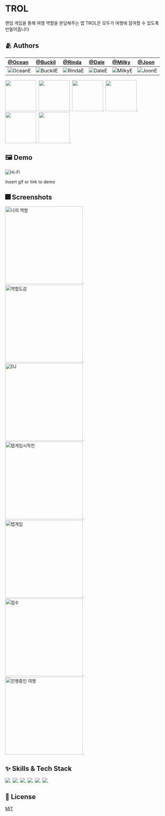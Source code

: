 # TROL
랜덤 게임을 통해 여행 역할을 분담해주는 앱
TROL은 모두가 여행에 참여할 수 있도록 만들어줍니다

## :people_hugging: Authors

[@Ocean](https://github.com/hurdasol98) | [@Buckil](https://github.com/Byeongsoo-Min) | [@Rinda](https://www.github.com/) | [@Dale](https://github.com/HyeS00) | [@Milky](https://www.github.com/) | [@Joon](https://github.com/ChickenJoah)
:---|:---|:---|:---|:---|:---
![OceanE](https://user-images.githubusercontent.com/73656470/174745793-0f27149b-9337-4677-8c52-69be53f192ad.jpeg)| ![BuckilE](https://user-images.githubusercontent.com/73656470/174745793-0f27149b-9337-4677-8c52-69be53f192ad.jpeg) |![RindaE](https://user-images.githubusercontent.com/73656470/174745814-c3396807-0946-4b3e-9c2a-e95c47d7c854.png) | ![DaleE](https://user-images.githubusercontent.com/73656470/174745812-e92ba07e-8299-491a-ac93-b7ed57137ce2.png) | ![MilkyE](https://user-images.githubusercontent.com/73656470/174745821-0b23ee41-2c83-40fc-bd1b-27c61b104ad2.png) | ![JoonE](https://user-images.githubusercontent.com/73656470/174745827-30f8564f-f2f8-4f73-80cb-945d8c5519c1.png)

<img width="100" src="https://user-images.githubusercontent.com/73656470/174745793-0f27149b-9337-4677-8c52-69be53f192ad.jpeg">.
<img width="100" src="https://user-images.githubusercontent.com/73656470/174745793-0f27149b-9337-4677-8c52-69be53f192ad.jpeg">.
<img width="100" src="https://user-images.githubusercontent.com/73656470/174745814-c3396807-0946-4b3e-9c2a-e95c47d7c854.png">.
<img width="100" src="https://user-images.githubusercontent.com/73656470/174745812-e92ba07e-8299-491a-ac93-b7ed57137ce2.png">.
<img width="100" src="https://user-images.githubusercontent.com/73656470/174745821-0b23ee41-2c83-40fc-bd1b-27c61b104ad2.png">.
<img width="100" src="https://user-images.githubusercontent.com/73656470/174745827-30f8564f-f2f8-4f73-80cb-945d8c5519c1.png">.


## :framed_picture: Demo
![Hi-Fi](https://user-images.githubusercontent.com/67789254/174730573-25a5e149-6d39-45b9-a439-3f65faa28b6d.png)

Insert gif or link to demo


## :fireworks: Screenshots
<img width="250" alt="나의 역할" src="https://user-images.githubusercontent.com/73656470/174737543-dc619818-ffb3-49c3-8943-170ab59d5f8d.png">.
<img width="250" alt="역할도감" src="https://user-images.githubusercontent.com/73656470/174737555-bfce2d54-098f-4c05-b3e8-2ad991e76c26.png">.
<img width="250" alt="DJ" src="https://user-images.githubusercontent.com/73656470/174737559-170d9fc7-fccf-4b5e-8ce9-f21a1704cc67.png">.
<img width="250" alt="탭게임시작전" src="https://user-images.githubusercontent.com/73656470/174737561-f0ac24c7-1e3e-4d59-a290-a5d9d6f74418.png">.
<img width="250" alt="탭게임" src="https://user-images.githubusercontent.com/73656470/174737564-2fb1cf9f-9b54-4233-bd95-33633b5e6f73.png">.
<img width="250" alt="점수" src="https://user-images.githubusercontent.com/73656470/174737567-16f49199-a6b0-4565-a8f1-363d98442daa.png">.
<img width="250" alt="진행중인 여행" src="https://user-images.githubusercontent.com/73656470/174737569-43168282-a74d-44b3-b9a9-a2cec9a4cea5.png">.


## :sparkles: Skills & Tech Stack
<img src="https://img.shields.io/badge/Swift-F05138?style=for-the-badge&logo=Swift&logoColor=white">.
<img src="https://img.shields.io/badge/Notion-000000?style=for-the-badge&logo=Notion&logoColor=white">.
<img src="https://img.shields.io/badge/GitHub-181717?style=for-the-badge&logo=GitHub&logoColor=white">.
<img src="https://img.shields.io/badge/Sketch-F7B500?style=for-the-badge&logo=Sketch&logoColor=white">.
<img src="https://img.shields.io/badge/Adobe Photoshop-31A8FF?style=for-the-badge&logo=Adobe Photoshop&logoColor=white">.
<img src="https://img.shields.io/badge/Adobe Illustrator-FF9A00?style=for-the-badge&logo=Adobe Illustrator&logoColor=white">.

## :lock_with_ink_pen: License

[MIT](https://choosealicense.com/licenses/mit/)
